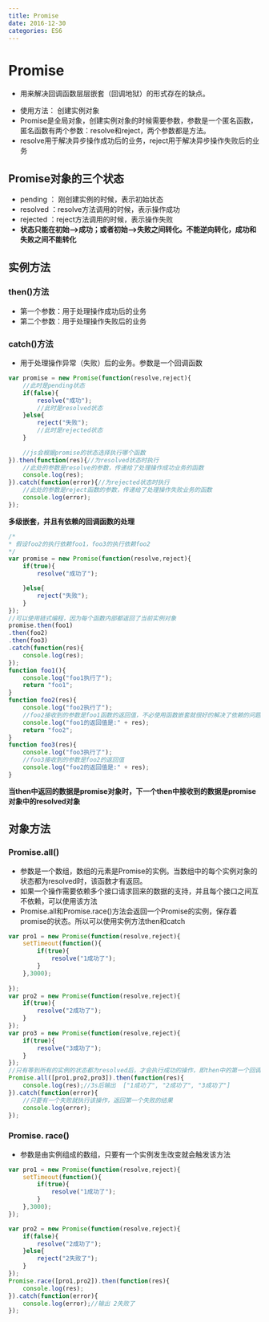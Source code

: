 ```yaml
---
title: Promise
date: 2016-12-30
categories: ES6
---
```

# Promise
- 用来解决回调函数层层嵌套（回调地狱）的形式存在的缺点。
* 使用方法： 创建实例对象
* Promise是全局对象，创建实例对象的时候需要参数，参数是一个匿名函数，匿名函数有两个参数：resolve和reject，两个参数都是方法。
* resolve用于解决异步操作成功后的业务，reject用于解决异步操作失败后的业务
##  Promise对象的三个状态
* pending ： 刚创建实例的时候，表示初始状态
* resolved ：resolve方法调用的时候，表示操作成功
* rejected ：reject方法调用的时候，表示操作失败
* **状态只能在初始-->成功；或者初始-->失败之间转化。不能逆向转化，成功和失败之间不能转化**
## 实例方法
### then()方法
* 第一个参数：用于处理操作成功后的业务
* 第二个参数：用于处理操作失败后的业务
### catch()方法
* 用于处理操作异常（失败）后的业务。参数是一个回调函数
```javascript
var promise = new Promise(function(resolve,reject){
	//此时是pending状态
	if(false){
		resolve("成功");
		//此时是resolved状态
	}else{
		reject("失败");
		//此时是rejected状态
	}
	
	//js会根据promise的状态选择执行哪个函数
}).then(function(res){//为resolved状态时执行
	//此处的参数是resolve的参数，传递给了处理操作成功业务的函数
	console.log(res);
}).catch(function(error){//为rejected状态时执行
	//此处的参数是reject函数的参数，传递给了处理操作失败业务的函数
	console.log(error);
});
```
**多级嵌套，并且有依赖的回调函数的处理**
```javascript
/*
* 假设foo2的执行依赖foo1，foo3的执行依赖foo2
*/
var promise = new Promise(function(resolve,reject){
	if(true){
		resolve("成功了");

	}else{
		reject("失败");
	}
});
//可以使用链式编程，因为每个函数内部都返回了当前实例对象
promise.then(foo1)
.then(foo2)
.then(foo3)
.catch(function(res){
	console.log(res);
});
function foo1(){
	console.log("foo1执行了");
	return "foo1";
}
function foo2(res){
	console.log("foo2执行了");
	//foo2接收到的参数是foo1函数的返回值，不必使用函数嵌套就很好的解决了依赖的问题
	console.log("foo1的返回值是:" + res);
	return "foo2";
}
function foo3(res){
	console.log("foo3执行了");
	//foo3接收到的参数是foo2的返回值
	console.log("foo2的返回值是:" + res);
}
```

__当then中返回的数据是promise对象时，下一个then中接收到的数据是promise对象中的resolved对象__

## 对象方法   
### Promise.all()
- 参数是一个数组，数组的元素是Promise的实例。当数组中的每个实例对象的状态都为resolved时，该函数才有返回。
- 如果一个操作需要依赖多个接口请求回来的数据的支持，并且每个接口之间互不依赖，可以使用该方法
- Promise.all和Promise.race()方法会返回一个Promise的实例，保存着promise的状态。所以可以使用实例方法then和catch
```javascript
var pro1 = new Promise(function(resolve,reject){
	setTimeout(function(){
		if(true){
			resolve("1成功了");
		}
	},3000);
	
});
var pro2 = new Promise(function(resolve,reject){
	if(true){
		resolve("2成功了");
	}
});
var pro3 = new Promise(function(resolve,reject){
	if(true){
		resolve("3成功了");
	}
});
//只有等到所有的实例的状态都为resolved后，才会执行成功的操作，即then中的第一个回调函数。函数的参数是resolve函数的参数构成的数组
Promise.all([pro1,pro2,pro3]).then(function(res){
	console.log(res);//3s后输出  ["1成功了", "2成功了", "3成功了"]
}).catch(function(error){
	//只要有一个失败就执行该操作，返回第一个失败的结果
  	console.log(error);
});
```
### Promise. race()
- 参数是由实例组成的数组，只要有一个实例发生改变就会触发该方法
```javascript
var pro1 = new Promise(function(resolve,reject){
	setTimeout(function(){
		if(true){
			resolve("1成功了");
		}
	},3000);
});

var pro2 = new Promise(function(resolve,reject){
	if(false){
		resolve("2成功了");
	}else{
		reject("2失败了");
	}
});
Promise.race([pro1,pro2]).then(function(res){
	console.log(res);
}).catch(function(error){
	console.log(error);//输出 2失败了
});
```